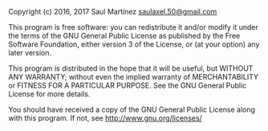 Copyright (c) 2016, 2017 Saul Martínez <saulaxel.50@gmail.com>

This program is free software: you can redistribute it and/or modify
it under the terms of the GNU General Public License as published by
the Free Software Foundation, either version 3 of the License, or
(at your option) any later version.

This program is distributed in the hope that it will be useful,
but WITHOUT ANY WARRANTY; without even the implied
warranty of
MERCHANTABILITY or FITNESS FOR A PARTICULAR PURPOSE.
See the
GNU General Public License for more details.

You should have received a copy of the GNU
General Public License
along with this program.  If not, see
<http://www.gnu.org/licenses/>
